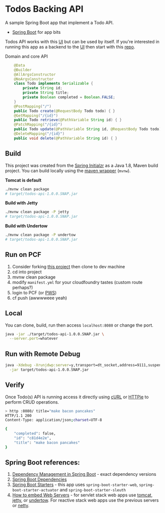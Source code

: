 # Todos Backing API

A sample Spring Boot app that implement a Todo API.

* [Spring Boot](https://spring.io/projects/spring-boot) for app bits

Todos API works with this [UI](https://github.com/corbtastik/todos-webui) but can be used by itself.  If you're interested in running this app as a backend to the [UI](https://github.com/corbtastik/todos-webui) then start with this [repo](https://github.com/corbtastik/todos-edge).

Domain and core API

```java
    @Data
    @Builder
    @AllArgsConstructor
    @NoArgsConstructor
    class Todo implements Serializable {
        private String id;
        private String title;
        private Boolean completed = Boolean.FALSE;
    }
    @PostMapping("/")
    public Todo create(@RequestBody Todo todo) { }
    @GetMapping("/{id}")
    public Todo retrieve(@PathVariable String id) { }
    @PatchMapping("/{id}")
    public Todo update(@PathVariable String id, @RequestBody Todo todo) { }
    @DeleteMapping("/{id}")
    public void delete(@PathVariable String id) { }

```

## Build

This project was created from the [Spring Initialzr](https://start.spring.io) as a Java 1.8, Maven build project.  You can build locally using the [maven wrapper](https://github.com/takari/maven-wrapper) (`mvnw`).

**Tomcat is default**
```bash
./mvnw clean package
# target/todos-api-1.0.0.SNAP.jar
```

**Build with Jetty**
```bash
./mvnw clean package -P jetty
# target/todos-api-1.0.0.SNAP.jar
```

**Build with Undertow**
```bash
./mvnw clean package -P undertow
# target/todos-api-1.0.0.SNAP.jar
```

## Run on PCF

1. Consider forking [this project](https://github.com/corbtastik/todos-api) then clone to dev machine
1. cd into project
1. mvnw clean package
1. modify `manifest.yml` for your cloudfoundry tastes (custom route perhaps?)
1. login to PCF (or [PWS](https://run.pivotal.io/))
1. cf push (awwwweee yeah)

## Local

You can clone, build, run then access ``localhost:8080`` or change the port.

```bash
java -jar ./target/todos-api-1.0.0.SNAP.jar \
  --server.port=whatever
```

## Run with Remote Debug  

```bash
java -Xdebug -Xrunjdwp:server=y,transport=dt_socket,address=9111,suspend=n \
  -jar target/todos-api-1.0.0.SNAP.jar
```

## Verify

Once Todo(s) API is running access it directly using [cURL](https://curl.haxx.se/) or [HTTPie](https://httpie.org/) to perform CRUD operations.


```bash
> http :8080/ title="make bacon pancakes"
HTTP/1.1 200  
Content-Type: application/json;charset=UTF-8

{
    "completed": false,
    "id": "c81d4e2e",
    "title": "make bacon pancakes"
}
```

## Spring Boot references:

1. [Dependency Management in Spring Boot](https://docs.spring.io/spring-boot/docs/current/reference/htmlsingle/#using-boot-dependency-management) - exact dependency versions
1. [Spring Boot Dependencies](https://github.com/spring-projects/spring-boot/blob/master/spring-boot-project/spring-boot-dependencies/pom.xml)
3. [Spring Boot Starters](https://docs.spring.io/spring-boot/docs/current/reference/htmlsingle/#using-boot-starter) - this app uses `spring-boot-starter-web`, `spring-boot-starter-actuator` and `spring-boot-starter-sleuth`
4. [How to embed Web Servers](https://docs.spring.io/spring-boot/docs/current/reference/html/howto-embedded-web-servers.html) - for servlet stack web apps use [tomcat](http://tomcat.apache.org/), [jetty](https://www.eclipse.org/jetty/), or [undertow](http://undertow.io/).  For reactive stack web apps use the previous servers or [netty](https://netty.io/).
